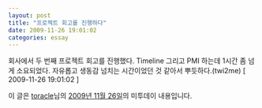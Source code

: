 ```yaml
---
layout: post
title: "프로젝트 회고를 진행하다"
date: 2009-11-26 19:01:02
categories: essay
---
```


회사에서 두 번째 프로젝트 회고를 진행했다. Timeline 그리고 PMI 하는데 1시간 좀 넘게 소요되었다. 자유롭고 생동감 넘치는 시간이었던 것 같아서 뿌듯하다.(twi2me) [ 2009-11-26 19:01:02 ]

이 글은 [toracle](http://me2day.net/toracle)님의 [2009년 11월 26일](http://me2day.net/toracle/2009/11/26#19:01:02)의 미투데이 내용입니다.
